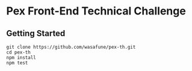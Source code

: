 # Pex Front-End Technical Challenge

## Getting Started

```
git clone https://github.com/wasafune/pex-th.git
cd pex-th
npm install
npm test
```
